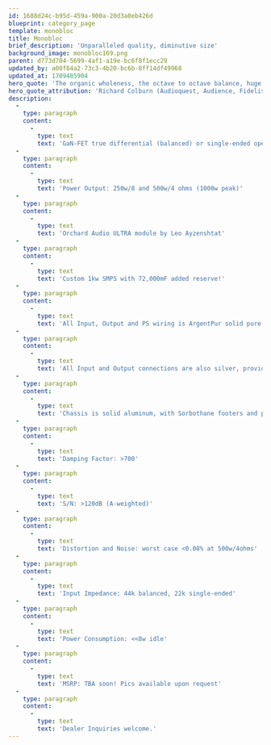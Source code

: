 ```yaml
---
id: 1688d24c-b95d-459a-900a-20d3a0eb426d
blueprint: category_page
template: monobloc
title: Monobloc
brief_description: 'Unparalleled quality, diminutive size'
background_image: monobloc169.png
parent: d773d704-5699-4af1-a19e-bc6f8f1ecc29
updated_by: a00f84a2-73c3-4b20-bc6b-8ff14df49968
updated_at: 1709485904
hero_quote: 'The organic wholeness, the octave to octave balance, huge dynamics, and the detailed yet extremely smooth top end was fantastic, with soundstaging reality only Ag can provide.'
hero_quote_attribution: 'Richard Colburn (Audioquest, Audience, Fidelis, Bluebird)'
description:
  -
    type: paragraph
    content:
      -
        type: text
        text: 'GaN-FET true differential (balanced) or single-ended operation'
  -
    type: paragraph
    content:
      -
        type: text
        text: 'Power Output: 250w/8 and 500w/4 ohms (1000w peak)'
  -
    type: paragraph
    content:
      -
        type: text
        text: 'Orchard Audio ULTRA module by Leo Ayzenshtat'
  -
    type: paragraph
    content:
      -
        type: text
        text: 'Custom 1kw SMPS with 72,000mF added reserve!'
  -
    type: paragraph
    content:
      -
        type: text
        text: 'All Input, Output and PS wiring is ArgentPur solid pure silver!'
  -
    type: paragraph
    content:
      -
        type: text
        text: 'All Input and Output connections are also silver, providing a COMPLETE silver through-path!'
  -
    type: paragraph
    content:
      -
        type: text
        text: 'Chassis is solid aluminum, with Sorbothane footers and panel damping.'
  -
    type: paragraph
    content:
      -
        type: text
        text: 'Damping Factor: >700'
  -
    type: paragraph
    content:
      -
        type: text
        text: 'S/N: >120dB (A-weighted)'
  -
    type: paragraph
    content:
      -
        type: text
        text: 'Distortion and Noise: worst case <0.08% at 500w/4ohms'
  -
    type: paragraph
    content:
      -
        type: text
        text: 'Input Impedance: 44k balanced, 22k single-ended'
  -
    type: paragraph
    content:
      -
        type: text
        text: 'Power Consumption: <<8w idle'
  -
    type: paragraph
    content:
      -
        type: text
        text: 'MSRP: TBA soon! Pics available upon request'
  -
    type: paragraph
    content:
      -
        type: text
        text: 'Dealer Inquiries welcome.'
---
```

